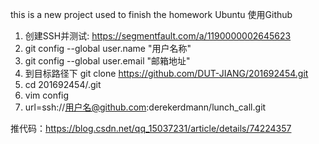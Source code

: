this is a new project used to finish the homework
Ubuntu 使用Github
1. 创建SSH并测试: https://segmentfault.com/a/1190000002645623
2. git config --global user.name  "用户名称"
3. git config --global user.email "邮箱地址"
4. 到目标路径下 git clone https://github.com/DUT-JIANG/201692454.git
5. cd 201692454/.git
6. vim config
7. url=ssh://用户名@github.com:derekerdmann/lunch_call.git

推代码：https://blog.csdn.net/qq_15037231/article/details/74224357 
